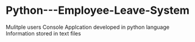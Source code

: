 # Python---Employee-Leave-System

Mulitple users Console Applcation developed in python language
\
Information stored in text files 
